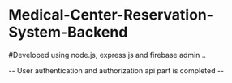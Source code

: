 # Medical-Center-Reservation-System-Backend


#Developed using node.js, express.js and firebase admin ..

-- User authentication and authorization api part is completed --
